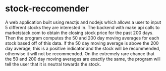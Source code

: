 # stock-reccomender
A web application built using reactjs and nodejs which allows a user to input 5 different stocks they are interested in. The backend with make api calls to marketstack.com to obtain the closing stock price for the past 200 days. Then the program computes the 50 and 200 day moving averages for each stock based off of this data. If the 50 day moving average is above the 200 day average, this is a positive indicator and the stock will be recommended, otherwise it will not be recommended. On the extremely rare chance that the 50 and 200 day moving averages are exactly the same, the program will tell the user that it is neutral towards the stock. 
